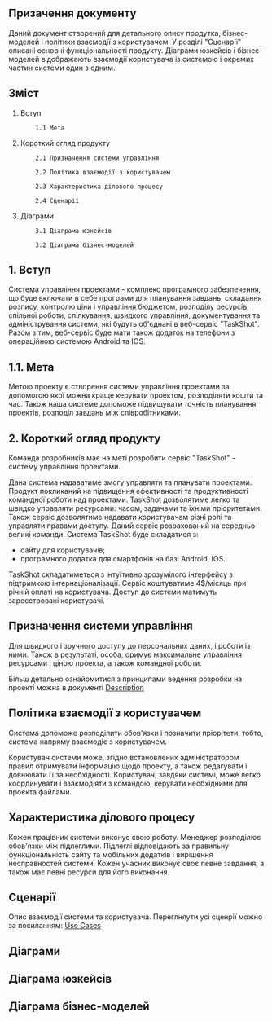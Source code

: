 ## Призачення документу
Даний документ створений для детального опису продутка, бізнес-моделей і політики взаємодії з користувачем. У розділі "Сценарії" описані основні функціональності продукту. Діаграми юзкейсів і бізнес-моделей відображають взаємодії користувача із системою і окремих частин системи один з одним.
## Зміст
1. Вступ

           1.1 Мета

2. Короткий огляд продукту

           2.1 Призначення системи управління

           2.2 Політика взаємодії з користувачем

           2.3 Характеристика ділового процесу

           2.4 Сценарії

3. Діаграми

           3.1 Діаграма юзкейсів

           3.2 Діаграма бізнес-моделей

## 1. Вступ
Система управління проектами - комплекс програмного забезпечення, що буде включати в себе програми для планування завдань, складання розпису, контролю ціни і управління бюджетом, розподілу ресурсів, спільної роботи, спілкування, швидкого управління, документування та адміністрування системи, які будуть об'єднані в веб-сервіс "TaskShot". Разом з тим, веб-сервіс буде мати також додаток на телефони з операційною системою Android та IOS.
## 1.1. Мета
Метою проекту є створення системи управління проектами за допомогою якої  можна краще керувати проектом, розподіляти кошти та час. Також наша системе допоможе підвищувати точність планування проектів, розподіл завдань між співробітниками.
## 2. Короткий огляд продукту
  Команда розробників має на меті розробити сервіс "TaskShot" -  систему управління проектами.

  Дана система надаватиме змогу управляти та планувати проектами. Продукт покликаний на підвищення ефективності та продуктивності командної роботи над проектами. TaskShot дозволятиме легко та швидко управляти ресурсами: часом, задачами та їхніми пріоритетами. Також сервіс дозволятиме надавати користувачам різні ролі та управляти правами доступу. Даний сервіс розрахований на середньо-великі команди.
  Система TaskShot буде складатися з:
   - сайту для користувачів;
   - програмного додатка для смартфонів на базі Android, IOS.  

TaskShot складатиметься з інтуїтивно зрозумілого інтерфейсу з підтримкою інтернаціоналізації. Сервіс коштуватиме 4$/місяць при річній оплаті на користувача. Доступ до системи матимуть зареєстровані користувачі.

## Призначення системи управління
Для швидкого і зручного доступу до персональних даних, і роботи із ними.
Також в результаті, особа, оримує максимальне управління ресурсами і ціною проекта, а також командної роботи.

Більш детально ознайомитися з принципами ведення розробки на проекті можна в документі [Description](https://github.com/averkova-a/OBD_project/blob/master/Main/Description.md)

## Політика взаємодії з користувачем
Система допоможе розподілити обов'язки і позначити пріорітети, тобто, система напряму взаємодіє з користувачем.

Користувач системи може, згідно встановлених адміністратором правил отримувати інформацію щодо проекту, а також редагувати і довнювати її за необхідності.
Користувач, завдяки системі, може легко координувати і взаємодіяти з командою, керувати необхідними для проєкта файлами.

## Характеристика ділового процесу
Кожен працівник системи виконує свою роботу. Менеджер розподілює обов'язки між підлеглими. Підлеглі відповідають за правильну функціональність сайту та мобільних додатків і вирішення несправностей системи. Кожен учасник виконує своє певне завдання, а також має певні ресурси для його виконання.
## Сценарії
Опис взаємодії системи та користувача. Переглняути усі сценрії можно за посиланням: [Use Cases](https://github.com/averkova-a/OBD_project/tree/master/Main/Use%20Cases)
## Діаграми
## Діаграма юзкейсів
## Діаграма бізнес-моделей
